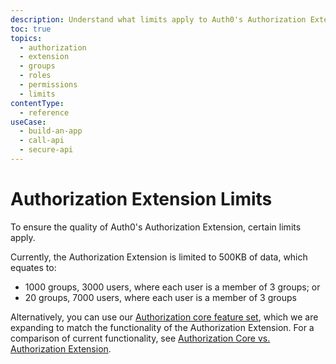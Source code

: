 ```yaml
---
description: Understand what limits apply to Auth0's Authorization Extension.
toc: true
topics:
  - authorization
  - extension
  - groups
  - roles
  - permissions
  - limits
contentType: 
  - reference
useCase:
  - build-an-app
  - call-api
  - secure-api
---
```

# Authorization Extension Limits

To ensure the quality of Auth0's Authorization Extension, certain limits apply.

Currently, the Authorization Extension is limited to 500KB of data, which equates to:

* 1000 groups, 3000 users, where each user is a member of 3 groups; or 
* 20 groups, 7000 users, where each user is a member of 3 groups

Alternatively, you can use our [Authorization core feature set](/authorization/guides/how-to), which we are expanding to match the functionality of the Authorization Extension. For a comparison of current functionality, see [Authorization Core vs. Authorization Extension](/authorization/concepts/core-vs-extension).
